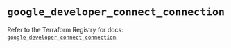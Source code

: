 # `google_developer_connect_connection`

Refer to the Terraform Registry for docs: [`google_developer_connect_connection`](https://registry.terraform.io/providers/hashicorp/google-beta/6.39.0/docs/resources/google_developer_connect_connection).
